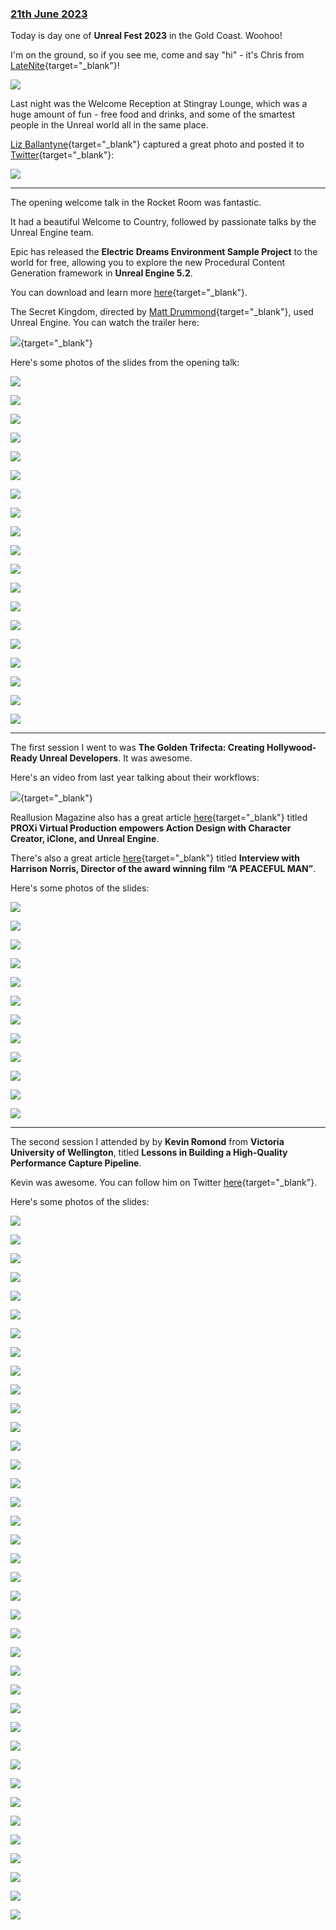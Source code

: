 ### [21th June 2023](/news/20230621)

Today is day one of **Unreal Fest 2023** in the Gold Coast. Woohoo!

I'm on the ground, so if you see me, come and say "hi" - it's Chris from [LateNite](https://latenitefilms.com){target="_blank"}!

![](/static/chris.jpeg)

Last night was the Welcome Reception at Stingray Lounge, which was a huge amount of fun - free food and drinks, and some of the smartest people in the Unreal world all in the same place.

[Liz Ballantyne](https://twitter.com/ShifterCreative){target="_blank"} captured a great photo and posted it to [Twitter](https://twitter.com/ShifterCreative/status/1671159475896750080){target="_blank"}:

![](/static/unrealfest-reception.jpeg)

---

The opening welcome talk in the Rocket Room was fantastic.

It had a beautiful Welcome to Country, followed by passionate talks by the Unreal Engine team.

Epic has released the **Electric Dreams Environment Sample Project** to the world for free, allowing you to explore the new Procedural Content Generation framework in **Unreal Engine 5.2**.

You can download and learn more [here](https://www.unrealengine.com/en-US/electric-dreams-environment){target="_blank"}.

The Secret Kingdom, directed by [Matt Drummond](https://en.wikipedia.org/wiki/Matt_Drummond){target="_blank"}, used Unreal Engine. You can watch the trailer here:

[![](/static/secret-kingdom.jpg)](https://www.youtube.com/watch?v=65jn5Fg96Qw){target="_blank"}

Here's some photos of the slides from the opening talk:

![](/static/unreal-fest-01.jpeg)

![](/static/unreal-fest-02.jpeg)

![](/static/unreal-fest-03.jpeg)

![](/static/unreal-fest-04.jpeg)

![](/static/unreal-fest-05.jpeg)

![](/static/unreal-fest-06.jpeg)

![](/static/unreal-fest-07.jpeg)

![](/static/unreal-fest-08.jpeg)

![](/static/unreal-fest-09.jpeg)

![](/static/unreal-fest-10.jpeg)

![](/static/unreal-fest-11.jpeg)

![](/static/unreal-fest-12.jpeg)

![](/static/unreal-fest-13.jpeg)

![](/static/unreal-fest-14.jpeg)

![](/static/unreal-fest-15.jpeg)

![](/static/unreal-fest-16.jpeg)

![](/static/unreal-fest-17.jpeg)

![](/static/unreal-fest-18.jpeg)

![](/static/unreal-fest-19.jpeg)

---

The first session I went to was **The Golden Trifecta: Creating Hollywood-Ready Unreal Developers**. It was awesome.

Here's an video from last year talking about their workflows:

[![](/static/proxi-youtube.jpg)](https://www.youtube.com/watch?v=SdJ9WgEuQ4k){target="_blank"}

Reallusion Magazine also has a great article [here](https://magazine.reallusion.com/2022/02/14/proxi-virtual-production-empowers-action-design-with-character-creator-iclone-and-unreal-engine/amp/){target="_blank"} titled **PROXi Virtual Production empowers Action Design with Character Creator, iClone, and Unreal Engine**.

There's also a great article [here](https://matthewtoffolo.com/2015/11/10/interview-with-harrison-norris-director-of-the-award-winning-film-a-peaceful-man/){target="_blank"} titled **Interview with Harrison Norris, Director of the award winning film “A PEACEFUL MAN”**.

Here's some photos of the slides:

![](/static/proxi-01.jpeg)

![](/static/proxi-02.jpeg)

![](/static/proxi-03.jpeg)

![](/static/proxi-04.jpeg)

![](/static/proxi-05.jpeg)

![](/static/proxi-06.jpeg)

![](/static/proxi-07.jpeg)

![](/static/proxi-08.jpeg)

![](/static/proxi-09.jpeg)

![](/static/proxi-10.jpeg)

![](/static/proxi-11.jpeg)

![](/static/proxi-12.jpeg)

---

The second session I attended by by **Kevin Romond** from **Victoria University of Wellington**, titled **Lessons in Building a High-Quality Performance Capture Pipeline**.

Kevin was awesome. You can follow him on Twitter [here](https://twitter.com/kRomond){target="_blank"}.

Here's some photos of the slides:

![](/static/praxis-00.jpeg)

![](/static/praxis-01.jpeg)

![](/static/praxis-02.jpeg)

![](/static/praxis-03.jpeg)

![](/static/praxis-04.jpeg)

![](/static/praxis-05.jpeg)

![](/static/praxis-06.jpeg)

![](/static/praxis-07.jpeg)

![](/static/praxis-08.jpeg)

![](/static/praxis-09.jpeg)

![](/static/praxis-10.jpeg)

![](/static/praxis-11.jpeg)

![](/static/praxis-12.jpeg)

![](/static/praxis-13.jpeg)

![](/static/praxis-14.jpeg)

![](/static/praxis-15.jpeg)

![](/static/praxis-16.jpeg)

![](/static/praxis-17.jpeg)

![](/static/praxis-18.jpeg)

![](/static/praxis-19.jpeg)

![](/static/praxis-20.jpeg)

![](/static/praxis-21.jpeg)

![](/static/praxis-22.jpeg)

![](/static/praxis-23.jpeg)

![](/static/praxis-24.jpeg)

![](/static/praxis-25.jpeg)

![](/static/praxis-26.jpeg)

![](/static/praxis-27.jpeg)

![](/static/praxis-28.jpeg)

![](/static/praxis-29.jpeg)

![](/static/praxis-30.jpeg)

![](/static/praxis-31.jpeg)

![](/static/praxis-32.jpeg)

![](/static/praxis-33.jpeg)

![](/static/praxis-34.jpeg)

![](/static/praxis-35.jpeg)

![](/static/praxis-36.jpeg)

![](/static/praxis-37.jpeg)